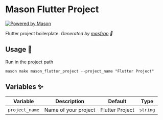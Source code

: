 # Mason Flutter Project

[![Powered by Mason](https://img.shields.io/endpoint?url=https%3A%2F%2Ftinyurl.com%2Fmason-badge)](https://github.com/felangel/mason)

Flutter project boilerplate.
_Generated by [masfran][1] 🧱_

## Usage 🚀

Run in the project path
```
mason make mason_flutter_project --project_name "Flutter Project"
```

## Variables ✨

| Variable               | Description                  | Default         | Type     |
|------------------------|------------------------------|-----------------|----------|
| `project_name`         | Name of your project         | Flutter Project | `string` |

[1]: https://github.com/masfranzhuo